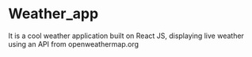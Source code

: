 # Weather_app
It is a cool weather application built on React JS, displaying live weather using an API from openweathermap.org
